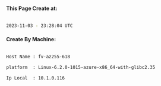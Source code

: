 
   
#### This Page Create at:

```bash

2023-11-03 - 23:28:04 UTC

```

#### Create By Machine:

```bash

Host Name : fv-az255-618

platform  : Linux-6.2.0-1015-azure-x86_64-with-glibc2.35

Ip Local  : 10.1.0.116

```

